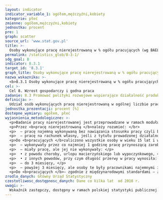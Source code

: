 ```yaml
---
layout: indicator
indicator_variable_1: ogółem,mężczyźni,kobiety
kategorie: płeć
zmienne: ogółem,mężczyźni,kobiety
jednostka: procent
pre: 1
graph: scatter
source_url: 'www.stat.gov.pl'
title: >-
  Osoby wykonujące pracę nierejestrowaną w % ogółu pracujących (wg BAEL)
permalink: /statistics_glob/8-3-1/
sdg_goal: 8
indicator: 8.3.1
target_id: '8.3.1'
graph_title: Osoby wykonujące pracę nierejestrowaną w % ogółu pracujących (wg BAEL)
nazwa_wskaznika: >-
  <b>8.3.1 Osoby wykonujące pracę nierejestrowaną w % ogółu pracujących (wg BAEL)</b>
cel: >-
  Cel 8. Wzrost gospodarczy i godna praca
zadanie: 8.3 Promować polityki rozwojowe wspierające działalność produkcyjną, tworzenie godziwych miejsc pracy, przedsiębiorczość, kreatywność i innowacje. Zachęcać do formalizacji i rozwoju mikro, małych i średnich przedsiębiorstw, w tym poprzez dostęp do usług finansowych
definicja: >-
  Udział osób wykonujących pracę nierejestrowaną w ogólnej liczbie pracujących.
jednostka_prezentacji: procent [%]
dostepne_wymiary: ogółem, płeć
wyjasnienia_metodologiczne: >-
  <p>Badanie pracy nierejestrowanej jest przeprowadzane w ramach modułu do Badania Aktywności Ekonomicznej Ludności (BAEL) – „Nietypowe formy zatrudnienia i praca nierejestrowana”. Badanie modułowe jest dodatkowym badaniem realizowanym jednocześnie z badaniem podstawowym pozwalającym na rozszerzenie zakresu informacji zdobywanych w badaniu podstawowym.</p>
  <p>Przez <b>pracę nierejestrowaną </b>należy rozumieć: </br>
  <p>  – pracę najemną wykonywaną bez nawiązania stosunku pracy czyli bez umowy o pracę, bez umowy zlecenia, umowy o dzieło lub jakiejkolwiek innej pisemnej umowy pomiędzy pracodawcą i pracownikiem bez względu na sektor własności (również u osób fizycznych i w indywidualnych gospodarstwach rolnych)  praca nie może być również wykonywana na podstawie powołania, mianowania lub wyboru  z tytułu wykonywania pracy nierejestrowanej pracownik nie uzyskuje ubezpieczenia społecznego, a więc uprawnień do korzystania ze świadczeń społecznych  okres wykonywania tej pracy nie jest także zaliczany jako składkowy z punktu widzenia ZUS, a pracodawca nie odprowadza na konto ZUS i Funduszu Pracy odpowiednich sum z tytułu wypłacanego wynagrodzenia  od dochodów z pracy nierejestrowanej nie są płacone podatki dochodowe, </br>
  <p>  – pracę na rachunek własny, jeśli z tytułu prowadzonej działalności gospodarczej nie są realizowane obowiązki finansowe wobec państwa (np. podatki).</p>
  <p>Do <b>pracujących </b>zaliczono wszystkie osoby w wieku 15 lat i więcej, które w okresie badanego tygodnia:</p>
  <p>  – wykonywały przez co najmniej 1 godzinę pracę przynoszącą zarobek lub dochód tzn. były zatrudnione w charakterze pracownika najemnego, pracowały we własnym (lub dzierżawionym) gospodarstwie rolnym lub prowadziły własną działalność gospodarczą poza rolnictwem, pomagały (bez wynagrodzenia) w prowadzeniu rodzinnego gospodarstwa rolnego lub rodzinnej działalności gospodarczej poza rolnictwem,</p>
  <p>  – miały pracę, ale jej nie wykonywały: </p>
  <p>  • z powodu choroby, urlopu macierzyńskiego lub wypoczynkowego, </p>
  <p>  • z innych powodów, przy czym długość przerwy w pracy wynosiła: </p>
  <p>  – do 3 miesięcy, </p>
  <p>  – powyżej 3 miesięcy, ale osoby te były pracownikami najemnymi i w tym czasie otrzymywały, co najmniej 50% dotychczasowego wynagrodzenia.</p>
  <p>Do <b>pracujących </b>– zgodnie z międzynarodowymi standardami – zaliczani są również uczniowie, z którymi zakłady pracy lub osoby fizyczne zawarły umowę o naukę zawodu lub przyuczenie do określonej pracy, jeżeli otrzymywali wynagrodzenie.</p>
zrodlo_danych: Główny Urząd Statystyczny
czestotliwosc_dostępnosc_danych: Dane co kilka lat  od 2010 r.
uwagi: >-
  Wskaźnik zastępczy, dostępny w ramach polskiej statystyki publicznej.Wskaźnikiem zasadniczym, przyjętym przez ONZ, monitorującym cel 8.3 Agendy 2030, jest wskaźnik 8.3.1 Udział zatrudnienia nieformalnego w zatrudnieniu poza rolnictwem według płci.
---
```

